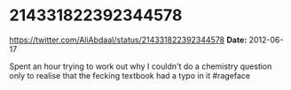 # 214331822392344578
https://twitter.com/AliAbdaal/status/214331822392344578
**Date:** 2012-06-17

Spent an hour trying to work out why I couldn't do a chemistry question only to realise that the fecking textbook had a typo in it #rageface
